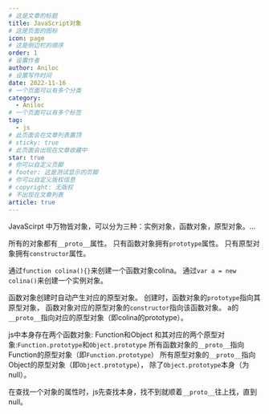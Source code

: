 ```yaml
---
# 这是文章的标题
title: JavaScript对象
# 这是页面的图标
icon: page
# 这是侧边栏的顺序
order: 1
# 设置作者
author: Aniloc
# 设置写作时间
date: 2022-11-16
# 一个页面可以有多个分类
category:
  - Aniloc
# 一个页面可以有多个标签
tag:
  - js
# 此页面会在文章列表置顶
# sticky: true
# 此页面会出现在文章收藏中
star: true
# 你可以自定义页脚
# footer: 这是测试显示的页脚
# 你可以自定义版权信息
# copyright: 无版权
# 不出现在文章列表
article: true
---
```


JavaScirpt 中万物皆对象，可以分为三种：实例对象，函数对象，原型对象。...

<!-- more -->

所有的对象都有`__proto__`属性。
只有函数对象拥有`prototype`属性。
只有原型对象拥有`constructor`属性。

通过`function colina(){}`来创建一个函数对象colina。
通过`var a = new colina()`来创建一个实例对象。

函数对象创建时自动产生对应的原型对象。
创建时，函数对象的`prototype`指向其原型对象，
函数对象对应的原型对象的`constructor`指向该函数对象。
a的`__proto__`指向对应的原型对象（即colina的prototype）。

js中本身存在两个函数对象: Function和Object
和其对应的两个原型对象:`Function.prototype`和`Object.prototype`
所有函数对象的`__proto__`指向Function的原型对象（即`Function.prototype`）
所有原型对象的`__proto__`指向Object的原型对象（即`Object.prototype`），
除了`Object.prototype`本身（为null）。

在查找一个对象的属性时，js先查找本身，找不到就顺着`__proto__`往上找，直到null。
